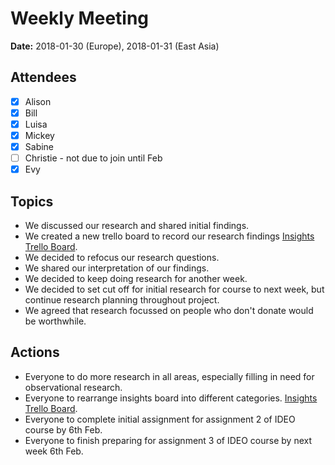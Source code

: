 # Weekly Meeting

**Date:** 2018-01-30 (Europe), 2018-01-31 (East Asia)

## Attendees

* [x] Alison
* [x] Bill
* [x] Luisa
* [x] Mickey
* [x] Sabine
* [ ] Christie - not due to join until Feb
* [x] Evy

## Topics

* We discussed our research and shared initial findings.
* We created a new trello board to record our research findings [Insights Trello Board](https://trello.com/b/DCdcey6x/insights).
* We decided to refocus our research questions.
* We shared our interpretation of our findings.
* We decided to keep doing research for another week.
* We decided to set cut off for initial research for course to next week, but continue research planning throughout project.
* We agreed that research focussed on people who don't donate would be worthwhile.

## Actions

* Everyone to do more research in all areas, especially filling in need for observational research.
* Everyone to rearrange insights board into different categories. [Insights Trello Board](https://trello.com/b/DCdcey6x/insights).
* Everyone to complete initial assignment for assignment 2 of IDEO course by 6th Feb.
* Everyone to finish preparing for assignment 3 of IDEO course by next week 6th Feb.

